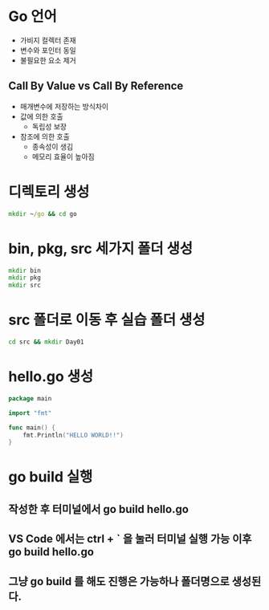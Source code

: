 # Go 언어 
- 가비지 컬렉터 존재
- 변수와 포인터 동일
- 불필요한 요소 제거

## Call By Value vs Call By Reference
- 매개변수에 저장하는 방식차이
- 값에 의한 호출
    - 독립성 보장
- 참조에 의한 호출
    - 종속성이 생김
    - 메모리 효율이 높아짐

# 디렉토리 생성
``` cmd
mkdir ~/go && cd go
```
# bin, pkg, src 세가지 폴더 생성
``` cmd
mkdir bin
mkdir pkg
mkdir src
```

# src 폴더로 이동 후 실습 폴더 생성
```cmd
cd src && mkdir Day01
```

# hello.go 생성
```go
package main

import "fmt"

func main() {
    fmt.Println("HELLO WORLD!!")
}
```

# go build 실행
## 작성한 후 터미널에서 go build hello.go
## VS Code 에서는 ctrl + ` 을 눌러 터미널 실행 가능 이후 go build hello.go
## 그냥 go build 를 해도 진행은 가능하나 폴더명으로 생성된다.